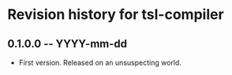 # Revision history for tsl-compiler

## 0.1.0.0  -- YYYY-mm-dd

* First version. Released on an unsuspecting world.
